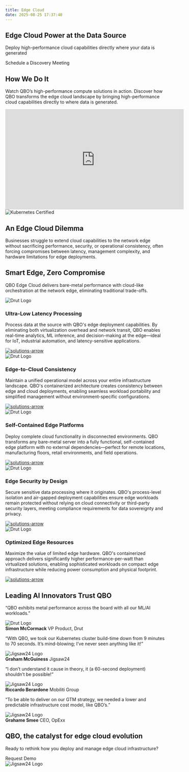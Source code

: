 ```yaml
---
title: Edge Cloud
date: 2025-08-25 17:37:40
---
```




<section class="industries-page edge-cloud">
  <div class="container">
  <div class="widthh"></div>
  <div class="why-qbo-hero-content">
  <h1>Edge Cloud Power at the Data Source</h1>
  <p>Deploy high-performance cloud capabilities directly where your data is generated</p>
  <a href-="#">Schedule a Discovery Meeting</a>
</div>
</div>
</section>

<section class="feature-section">
  <div class="feature-container">
  <div class="feature-text">
  <h2>How We Do It</h2>
  <p class="small-textt">Watch QBO’s high-performance compute solutions in action. Discover how QBO transforms the edge cloud landscape by bringing high-performance cloud capabilities directly to where data is generated.</p>
</div>
<div class="feature-video">
<iframe width="560" height="315" src="https://www.youtube.com/embed/DPRH2WBiHGs?si=DL9HVdvVK-OCU0U9" title="YouTube video player" frameborder="0" allow="accelerometer; autoplay; clipboard-write; encrypted-media; gyroscope; picture-in-picture; web-share" referrerpolicy="strict-origin-when-cross-origin" allowfullscreen></iframe>
</div>
</div>
</section>

<section class="membership-section GPU-cloud-img-sec edge-cloud-img-sec">
  <div class="container">
  <div class="row">
    <div class="col right"><img src="/img/Screenshot-From-2025-05-06-04-34-58-scaled.png" alt="Kubernetes Certified">
</div>
  <div class="col left">
  <h2>An Edge Cloud Dilemma</h2>
  <p>Businesses struggle to extend cloud capabilities to the network edge without sacrificing performance, security, or operational consistency, often forcing compromises between latency, management complexity, and hardware limitations for edge deployments.</p>
</div>
</div>
</section>


<section class="qbo-solutions-section ai-slider-sec">
  <div class="container">
  <div class="qbo-solutions-main">
  <div class="qbo-content">
  <h2>Smart Edge, Zero Compromise</h2>
  <p>QBO Edge Cloud delivers bare-metal performance with cloud-like orchestration at the network edge, eliminating traditional trade-offs.</p>
</div>
  <div class="solutions-ctn swiper testimonial-slider">
  <div class="swiper-wrapper">
  <div class="swiper-slide testimonial-card">
  <img class="logoo" src="/img/1-3.png" alt="Drut Logo">
  <h3>Ultra-Low Latency Processing</h3>
  <p>Process data at the source with QBO's edge deployment capabilities. By eliminating both virtualization overhead and network transit, QBO enables real-time analytics, ML inference, and decision-making at the edge—ideal for IoT, industrial automation, and latency-sensitive applications.</p>
  <div class="solutions-image-wrapper">
  <a href="#">
  <img src="/img/solutions-arrow.svg" alt="solutions-arrow">
</a>
</div>
</div>
  <div class="swiper-slide testimonial-card">
  <img class="logoo" src="/img/2-1-1.png" alt="Drut Logo">
  <h3>Edge-to-Cloud Consistency</h3>
  <p>Maintain a unified operational model across your entire infrastructure landscape. QBO's containerized architecture creates consistency between edge and cloud deployments, enabling seamless workload portability and simplified management without environment-specific configurations.</p>
  <div class="solutions-image-wrapper">
  <a href="#">
  <img src="/img/solutions-arrow.svg" alt="solutions-arrow">
</a>
</div>
</div>
  <div class="swiper-slide testimonial-card">
  <img class="logoo" src="/img/3-1.png" alt="Drut Logo">
  <h3>Self-Contained Edge Platforms</h3>
  <p>Deploy complete cloud functionality in disconnected environments. QBO transforms any bare-metal server into a fully functional, self-contained edge platform with no external dependencies—perfect for remote locations, manufacturing floors, retail environments, and field operations.</p>
  <div class="solutions-image-wrapper">
  <a href="#">
  <img src="/img/solutions-arrow.svg" alt="solutions-arrow">
</a>
</div>
</div>
  <div class="swiper-slide testimonial-card">
  <img class="logoo" src="/img/icons-6.png" alt="Drut Logo">
  <h3>Edge Security by Design</h3>
  <p>Secure sensitive data processing where it originates. QBO's process-level isolation and air-gapped deployment capabilities ensure edge workloads remain protected without relying on cloud connectivity or third-party security layers, meeting compliance requirements for data sovereignty and privacy.</p>
  <div class="solutions-image-wrapper">
  <a href="#">
  <img src="/img/solutions-arrow.svg" alt="solutions-arrow">
</a>
</div>
</div>
  <div class="swiper-slide testimonial-card">
  <img class="logoo" src="/img/icons-6.png" alt="Drut Logo">
  <h3>Optimized Edge Resources</h3>
  <p>Maximize the value of limited edge hardware. QBO's containerized approach delivers significantly higher performance-per-watt than virtualized solutions, enabling sophisticated workloads on compact edge infrastructure while reducing power consumption and physical footprint.</p>
  <div class="solutions-image-wrapper">
  <a href="#">
  <img src="/img/solutions-arrow.svg" alt="solutions-arrow">
</a>
</div>
</div>
</div>
  <div class="swiper-pagination">
</div>
</div>
</div>
</div>
</section>



<section class="testimonial-section ai-page-testimonial">
  <h2>Leading AI Innovators Trust QBO</h2>
  <div class="swiper testimonial-slider">
  <div class="swiper-wrapper">
  <div class="swiper-slide testimonial-card">
  <p>“QBO exhibits metal performance across the board with all our ML/AI workloads.”</p>
  <div class="testimonial-author">
  <img src="/img/drutt.png" alt="Drut Logo">
  <div class="testimonial_author_decs"><strong>Simon McCormack</strong>
            <span>VP Product, Drut</span></div>
</div>
</div>
  <div class="swiper-slide testimonial-card">
  <p>“With QBO, we took our Kubernetes cluster build-time down from 9 minutes to 70 seconds. It’s mind-blowing; I’ve never seen anything like it!”</p>
  <div class="testimonial-author">
  <img src="/img/jigsaw.png" alt="Jigsaw24 Logo">
  <div class="testimonial_author_decs"><strong>Graham McGuiness</strong>
            <span>Jigsaw24</span></div>
</div>
</div>
  <div class="swiper-slide testimonial-card">
  <p>“I don’t understand it cause in theory, it (a 60-second deployment) shouldn’t be possible!”</p>
  <div class="testimonial-author">
  <img src="/img/Mobiliti.png" alt="Jigsaw24 Logo">
  <div class="testimonial_author_decs"><strong>Riccardo Berardone</strong>
            <span>Mobiliti Group</span></div>
</div>
</div>
  <div class="swiper-slide testimonial-card">
  <p>“To be able to deliver on our GTM strategy, we needed a lower and predictable infrastructure cost model, like QBO’s.”</p>
  <div class="testimonial-author">
  <img src="/img/opexx-2.png" alt="Jigsaw24 Logo">
  <div class="testimonial_author_decs"><strong>Grahame Smee</strong>
            <span>CEO, OpExx</span></div>
</div>
</div>
</div>
  <div class="swiper-pagination">
</div>
</div>
</section>

<section class="ai-page-request-demo">
<div class="row">
<div class="left-div">
<h2>QBO, the catalyst for edge cloud evolution</h2>
<p>Ready to rethink how you deploy and manage edge cloud infrastructure?</p>
<a>Request Demo</a>
</div>
<div class="right-div">
  <img src="/img/3d-rendering-blockchain-technology-1.png" alt="Jigsaw24 Logo">
</div>
</div>
</section>